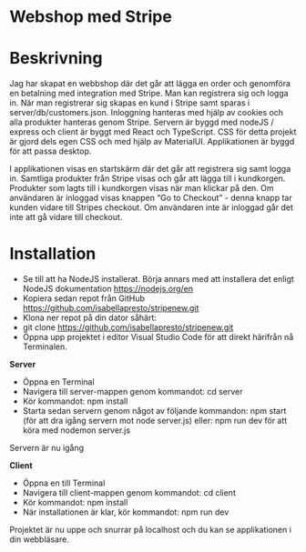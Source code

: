 # Webshop med Stripe

# Beskrivning 
Jag har skapat en webbshop där det går att lägga en order och genomföra en betalning med integration med Stripe. Man kan registrera sig och logga in. När man registrerar sig skapas en kund i Stripe samt  sparas i server/db/customers.json. Inloggning hanteras med hjälp av cookies och alla produkter hanteras genom Stripe.
Servern är byggd med nodeJS / express och client är byggt med React och TypeScript.
CSS för detta projekt är gjord dels egen CSS och med hjälp av MaterialUI. Applikationen är byggd för att passa desktop.

I applikationen visas en startskärm där det går att registrera sig samt logga in. Samtliga produkter från Stripe visas och går att lägga till i kundkorgen. Produkter som lagts till i kundkorgen visas när man klickar på den. Om användaren är inloggad visas knappen “Go to Checkout” -  denna knapp tar kunden vidare till Stripes checkout. Om användaren inte är inloggad går det inte att gå vidare till checkout. 

# Installation
- Se till att ha NodeJS installerat. Börja annars med att installera det enligt NodeJS dokumentation https://nodejs.org/en
- Kopiera sedan repot från GitHub https://github.com/isabellapresto/stripenew.git
- Klona ner repot på din dator såhärt:  
- git clone https://github.com/isabellapresto/stripenew.git
- Öppna upp projektet i editor Visual Studio Code för att direkt härifrån nå Terminalen.

**Server**
- Öppna en Terminal
- Navigera till server-mappen genom kommandot: cd server
- Kör kommandot: npm install
- Starta sedan servern genom något av följande kommandon: npm start (för att dra igång servern mot node server.js) eller: npm run dev för att köra med nodemon server.js
 
Servern är nu igång
 
**Client**
- Öppna en till Terminal
- Navigera till client-mappen genom kommandot: cd client
- Kör kommandot: npm install
- När installationen är klar, kör kommandot: npm run dev
 
Projektet är nu uppe och snurrar på localhost och du kan se applikationen i din webbläsare.
